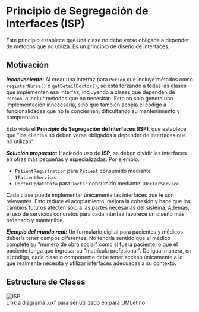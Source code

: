 # Principio de Segregación de Interfaces (ISP)
Este principio establece que una clase no debe verse obligada a depender de métodos que no utiliza. Es un principio de diseño de interfaces.

## Motivación
___Inconveniente:___ Al crear una interfaz para `Person` que incluye métodos como `registerNurse()` o `getDetailDoctor()`, se está forzando a todas las clases que implementen esa interfaz, incluyendo a clases que dependen de `Person`, a incluir métodos que no necesitan. Esto no solo genera una implementación innecesaria, sino que también acopla el código a funcionalidades que no le conciernen, dificultando su mantenimiento y comprensión.

Esto viola el **Principio de Segregación de Interfaces (ISP)**, que establece que "los clientes no deben verse obligados a depender de interfaces que no utilizan".

___Solución propuesta:___ Haciendo uso de **ISP**, se deben dividir las interfaces en otras más pequeñas y especializadas. Por ejemplo:
 - `PatientRegistration` para `Patient` consumido mediante `IPatientService`.
 - `DoctorUpdateData` para `Doctor` consumido mediante `IDoctorService`.

 Cada clase puede implementar únicamente las interfaces que le son relevantes. Esto reduce el acoplamiento, mejora la cohesión y hace que los cambios futuros afecten solo a las partes necesarias del sistema. Además, el uso de servicios concretos para cada interfaz favorece un diseño más ordenado y mantenible.

___Ejemplo del mundo real:___ Un formulario digital para pacientes y médicos debería tener campos diferentes. No tendría sentido que el médico complete su "número de obra social" como si fuera paciente, o que el paciente tenga que ingresar su "matrícula profesional". De igual manera, en el código, cada clase o componente debe tener acceso únicamente a lo que realmente necesita y utilizar interfaces adecuadas a su contexto.

## Estructura de Clases
![ISP](https://github.com/user-attachments/assets/fe234fb9-ea73-48ae-a67b-6679aaadadec)
<br>
[Link](https://drive.google.com/file/d/1Jk70HP7A-h6k1oya4vKevlVkqEszgFyE/view?usp=sharing) a diagrama .uxf para ser utilizado en para [UMLetino](https://www.umletino.com/)
